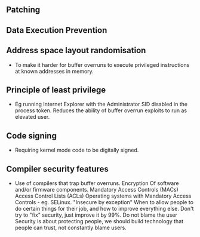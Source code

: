 ## Patching
## Data Execution Prevention
## Address space layout randomisation
- To make it harder for buffer overruns to execute privileged instructions at known addresses in memory.
## Principle of least privilege
- Eg running Internet Explorer with the Administrator SID disabled in the process token. Reduces the ability of buffer overrun exploits to run as elevated user.
## Code signing
- Requiring kernel mode code to be digitally signed.
## Compiler security features
- Use of compilers that trap buffer overruns.
Encryption
Of software and/or firmware components.
Mandatory Access Controls
(MACs)
Access Control Lists (ACLs)
Operating systems with Mandatory Access Controls - eg. SELinux.
"Insecure by exception"
When to allow people to do certain things for their job, and how to improve everything else. Don't try to "fix" security, just improve it by 99%.
Do not blame the user
Security is about protecting people, we should build technology that people can trust, not constantly blame users.
